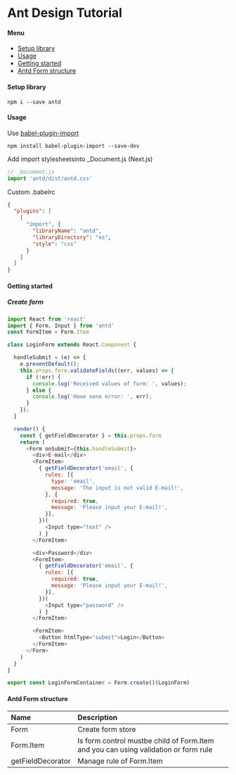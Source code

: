 # Ant Design Tutorial

#### Menu
- [Setup library](#how-to-use)
- [Usage](#usage)
- [Getting started](#getting-started)
- [Antd Form structure](#antd-form-structure)

#### Setup library
```
npm i --save antd
```

#### Usage
Use <a href="https://github.com/ant-design/babel-plugin-import">babel-plugin-import</a>

```
npm install babel-plugin-import --save-dev
```

Add import stylesheetsinto _Document.js (Next.js)
```javascript
// _Document.js
import 'antd/dist/antd.css'
```

Custom .babelrc
```json
{
  "plugins": [
    [
      "import", {
        "libraryName": "antd",
        "libraryDirectory": "es",
        "style": "css" 
      }
    ]
  ]
}
```

#### Getting started

##### Create form
```javascript
import React from 'react'
import { Form, Input } from 'antd'
const FormItem = Form.Item

class LoginForm extends React.Component {

  handleSubmit = (e) => {
    e.preventDefault();
    this.props.form.validateFields((err, values) => {
      if (!err) {
        console.log('Received values of form: ', values);
      } else {
        console.log('Have sone error: ', err);
      }
    });
  }

  render() {
    const { getFieldDecorator } = this.props.form
    return (
      <Form onSubmit={this.handleSubmit}>
        <div>E-mail</div>
        <FormItem>
          { getFieldDecorator('email', {
            rules: [{
              type: 'email',
              message: 'The input is not valid E-mail!',
            }, {
              required: true,
              message: 'Please input your E-mail!',
            }],
          })(
            <Input type="text" />
          ) }
        </FormItem>

        <div>Password</div>
        <FormItem>
          { getFieldDecorator('email', {
            rules: [{
              required: true,
              message: 'Please input your E-mail!',
            }],
          })(
            <Input type="password" />
          ) }
        </FormItem>

        <FormItem>
          <Button htmlType="submit">Login</Button>
        </FormItem>
      </Form>
    )
  }
}

export const LoginFormContainer = Form.create()(LoginForm)
```

#### Antd Form structure

| Name  | Description |
|:--|:--|
| Form | Create form store |
| Form.Item | Is form control mustbe child of Form.Item and you can using validation or form rule |
| getFieldDecorator | Manage rule of Form.Item |